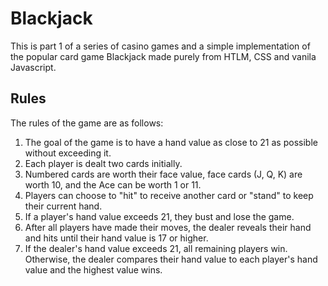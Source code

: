 # Blackjack

This is part 1 of a series of casino games and a simple implementation of the popular card game Blackjack made purely from HTLM, CSS and vanila Javascript.

## Rules

The rules of the game are as follows:

1. The goal of the game is to have a hand value as close to 21 as possible without exceeding it.
2. Each player is dealt two cards initially.
3. Numbered cards are worth their face value, face cards (J, Q, K) are worth 10, and the Ace can be worth 1 or 11.
4. Players can choose to "hit" to receive another card or "stand" to keep their current hand.
5. If a player's hand value exceeds 21, they bust and lose the game.
6. After all players have made their moves, the dealer reveals their hand and hits until their hand value is 17 or higher.
7. If the dealer's hand value exceeds 21, all remaining players win. Otherwise, the dealer compares their hand value to each player's hand value and the highest value wins.
